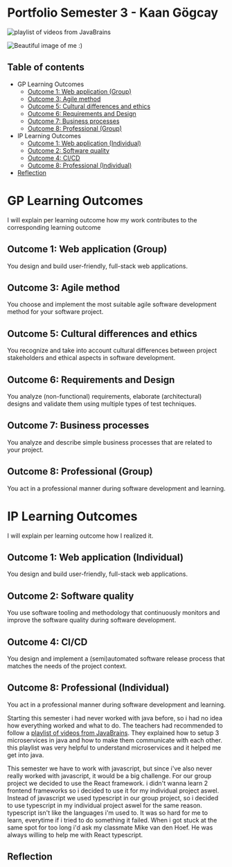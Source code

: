 # Portfolio Semester 3 - Kaan Gögcay

![playlist of videos from JavaBrains](https://www.youtube.com/watch?v=y8IQb4ofjDo&list=PLqq-6Pq4lTTZSKAFG6aCDVDP86Qx4lNas&index=1&ab_channel=JavaBrains)

![Beautiful image of me :)](https://github.com/KaanGogcay/Portfolio/blob/master/attachements/KaanG%C3%B6gcay.png?raw=true)

## Table of contents
 - GP Learning Outcomes
   - [Outcome 1: Web application (Group)](#outcome-1-web-application-Group)
   - [Outcome 3: Agile method](#outcome-3-agile-method)
   - [Outcome 5: Cultural differences and ethics](#outcome-5-cultural-differences-and-ethics)
   - [Outcome 6: Requirements and Design](#outcome-6-requirements-and-design)
   - [Outcome 7: Business processes](#outcome-7-business-processes)
   - [Outcome 8: Professional (Group)](#outcome-8-professional-Group)
 - IP Learning Outcomes
   - [Outcome 1: Web application (Individual)](#outcome-1-web-application-Individual)
   - [Outcome 2: Software quality](#outcome-2-software-quality)
   - [Outcome 4: CI/CD](#outcome-4-cicd)
   - [Outcome 8: Professional (Individual)](#outcome-8-professional-Individual)
 - [Reflection](#reflection)

# GP Learning Outcomes
I will explain per learning outcome how my work contributes to the corresponding learning outcome

## Outcome 1: Web application (Group)
You design and build user-friendly, full-stack web applications.

## Outcome 3: Agile method
You choose and implement the most suitable agile software development method for your software project.

## Outcome 5: Cultural differences and ethics
You recognize and take into account cultural differences between project stakeholders and ethical aspects in software development.

## Outcome 6: Requirements and Design
You analyze (non-functional) requirements, elaborate (architectural) designs and validate them using multiple types of test techniques.

## Outcome 7: Business processes
You analyze and describe simple business processes that are related to your project.

## Outcome 8: Professional (Group)
You act in a professional manner during software development and learning.

# IP Learning Outcomes
I will explain per learning outcome how I realized it.

## Outcome 1: Web application (Individual)
You design and build user-friendly, full-stack web applications.

## Outcome 2: Software quality
You use software tooling and methodology that continuously monitors and improve the software quality during software development.

## Outcome 4: CI/CD
You design and implement a (semi)automated software release process that matches the needs of the project context.

## Outcome 8: Professional (Individual)
You act in a professional manner during software development and learning.

Starting this semester i had never worked with java before, so i had no idea how everything worked and what to do. The teachers had recommended to follow a [playlist of videos from JavaBrains](#https://www.youtube.com/watch?v=y8IQb4ofjDo&list=PLqq-6Pq4lTTZSKAFG6aCDVDP86Qx4lNas&ab_channel=JavaBrains). They explained how to setup 3 microservices in java and how to make them communicate with each other. this playlist was very helpful to understand microservices and it helped me get into java.

This semester we have to work with javascript, but since i've also never really worked with javascript, it would be a big challenge. For our group project we decided to use the React framework. i didn't wanna learn 2 frontend frameworks so i decided to use it for my individual project aswel. Instead of javascript we used typescript in our group project, so i decided to use typescript in my individual project aswel for the same reason. typescript isn't like the languages i'm used to. It was so hard for me to learn, everytime if i tried to do something it failed. When i got stuck at the same spot for too long i'd ask my classmate Mike van den Hoef. He was always willing to help me with React typescript.

## Reflection
